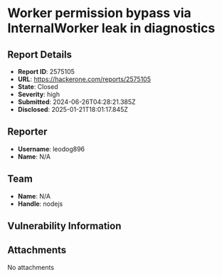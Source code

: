 # Worker permission bypass via InternalWorker leak in diagnostics

## Report Details
- **Report ID**: 2575105
- **URL**: https://hackerone.com/reports/2575105
- **State**: Closed
- **Severity**: high
- **Submitted**: 2024-06-26T04:28:21.385Z
- **Disclosed**: 2025-01-21T18:01:17.845Z

## Reporter
- **Username**: leodog896
- **Name**: N/A

## Team
- **Name**: N/A
- **Handle**: nodejs

## Vulnerability Information


## Attachments
No attachments

